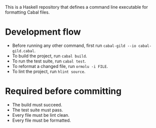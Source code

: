 This is a Haskell repository that defines a command line executable for formatting Cabal files.

# Development flow

- Before running any other command, first run `cabal-gild --io cabal-gild.cabal`.
- To build the project, run `cabal build`.
- To run the test suite, run `cabal test`.
- To reformat a changed file, run `ormolu -i FILE`.
- To lint the project, run `hlint source`.

# Required before committing

- The build must succeed.
- The test suite must pass.
- Every file must be lint clean.
- Every file must be formatted.
